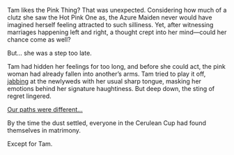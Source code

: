 <!-- title: Unrequited Love -->
<!-- relationship: Unrequited Love -->

Tam likes the Pink Thing? That was unexpected. Considering how much of a clutz she saw the Hot Pink One as, the Azure Maiden never would have imagined herself feeling attracted to such silliness. Yet, after witnessing marriages happening left and right, a thought crept into her mind—could her chance come as well?

But... she was a step too late.

Tam had hidden her feelings for too long, and before she could act, the pink woman had already fallen into another’s arms. Tam tried to play it off, [jabbing](https://www.youtube.com/live/fIGfh8GmKY8?feature=shared&t=7998) at the newlyweds with her usual sharp tongue, masking her emotions behind her signature haughtiness. But deep down, the sting of regret lingered.

[Our paths were different...](#embed:https://www.youtube.com/live/fIGfh8GmKY8?feature=shared&t=8234)

By the time the dust settled, everyone in the Cerulean Cup had found themselves in matrimony.

Except for Tam.
